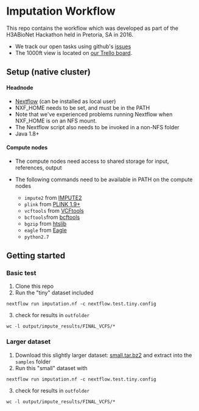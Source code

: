 # Imputation Workflow

This repo contains the workflow which was developed as part of
the H3ABioNet Hackathon held in Pretoria, SA in 2016.
 - We track our open tasks using github's [issues](https://github.com/h3abionet/chipimputation/issues)
 - The 1000ft view is located on [our Trello board](https://trello.com/b/Dp08chq7/stream-d-imputation-and-phasing).

## Setup (native cluster)

#### Headnode
  - [Nextflow](https://www.nextflow.io/) (can be installed as local user)
   - NXF_HOME needs to be set, and must be in the PATH
   - Note that we've experienced problems running Nextflow when NXF_HOME is on an NFS mount.
   - The Nextflow script also needs to be invoked in a non-NFS folder
  - Java 1.8+

#### Compute nodes

- The compute nodes need access to shared storage for input, references, output
- The following commands need to be available in PATH on the compute nodes

  - `impute2` from [IMPUTE2](http://mathgen.stats.ox.ac.uk/impute/impute_v2.html)
  - `plink` from [PLINK 1.9+](https://www.cog-genomics.org/plink2)
  - `vcftools` from [VCFtools](https://vcftools.github.io/index.html)
  - `bcftools`from [bcftools](https://samtools.github.io/bcftools/bcftools.html)
  - `bgzip` from [htslib](http://www.htslib.org)
  - `eagle` from [Eagle](https://data.broadinstitute.org/alkesgroup/Eagle/)
  - `python2.7`

## Getting started

### Basic test
 1. Clone this repo
 2. Run the "tiny" dataset included
```
nextflow run imputation.nf -c nextflow.test.tiny.config
```
 3. check for results in `outfolder`
```
wc -l output/impute_results/FINAL_VCFS/*
```

### Larger dataset
 1. Download this slightly larger dataset: [small.tar.bz2](https://goo.gl/cYk51U) and extract into the `samples` folder
 2. Run this "small" dataset with
```
nextflow run imputation.nf -c nextflow.test.tiny.config
```
 3. check for results in `outfolder`
```
wc -l output/impute_results/FINAL_VCFS/*
```
